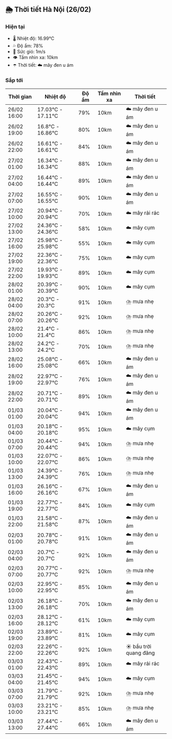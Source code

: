 ## 🌦️ Thời tiết Hà Nội (26/02)

### Hiện tại

- 🌡️ Nhiệt độ: 16.99℃
- 💦 Độ ẩm: 78%
- 💨 Sức gió: 1m/s
- 👁️ Tầm nhìn xa: 10km
- ☂️ Thời tiết: ☁️ mây đen u ám

### Sắp tới

| Thời gian | Nhiệt độ | Độ ẩm | Tầm nhìn xa | Thời tiết |
| --- | --- | --- | --- | --- |
| 26/02 16:00 | 17.03℃ - 17.11℃ | 79% | 10km | ☁️ mây đen u ám |
| 26/02 19:00 | 16.8℃ - 16.86℃ | 80% | 10km | ☁️ mây đen u ám |
| 26/02 22:00 | 16.61℃ - 16.61℃ | 84% | 10km | ☁️ mây đen u ám |
| 27/02 01:00 | 16.34℃ - 16.34℃ | 88% | 10km | ☁️ mây đen u ám |
| 27/02 04:00 | 16.44℃ - 16.44℃ | 89% | 10km | ☁️ mây đen u ám |
| 27/02 07:00 | 16.55℃ - 16.55℃ | 90% | 10km | ☁️ mây đen u ám |
| 27/02 10:00 | 20.94℃ - 20.94℃ | 70% | 10km | ☁️ mây rải rác |
| 27/02 13:00 | 24.36℃ - 24.36℃ | 58% | 10km | ☁️ mây cụm |
| 27/02 16:00 | 25.98℃ - 25.98℃ | 55% | 10km | ☁️ mây cụm |
| 27/02 19:00 | 22.36℃ - 22.36℃ | 75% | 10km | ☁️ mây cụm |
| 27/02 22:00 | 19.93℃ - 19.93℃ | 89% | 10km | ☁️ mây cụm |
| 28/02 01:00 | 20.39℃ - 20.39℃ | 90% | 10km | ☁️ mây cụm |
| 28/02 04:00 | 20.3℃ - 20.3℃ | 91% | 10km | ⛈️ mưa nhẹ |
| 28/02 07:00 | 20.26℃ - 20.26℃ | 92% | 10km | ⛈️ mưa nhẹ |
| 28/02 10:00 | 21.4℃ - 21.4℃ | 86% | 10km | ⛈️ mưa nhẹ |
| 28/02 13:00 | 24.2℃ - 24.2℃ | 70% | 10km | ⛈️ mưa nhẹ |
| 28/02 16:00 | 25.08℃ - 25.08℃ | 66% | 10km | ☁️ mây đen u ám |
| 28/02 19:00 | 22.97℃ - 22.97℃ | 76% | 10km | ☁️ mây đen u ám |
| 28/02 22:00 | 20.71℃ - 20.71℃ | 89% | 10km | ☁️ mây đen u ám |
| 01/03 01:00 | 20.04℃ - 20.04℃ | 94% | 10km | ☁️ mây đen u ám |
| 01/03 04:00 | 20.18℃ - 20.18℃ | 95% | 10km | ☁️ mây cụm |
| 01/03 07:00 | 20.44℃ - 20.44℃ | 94% | 10km | ⛈️ mưa nhẹ |
| 01/03 10:00 | 22.07℃ - 22.07℃ | 86% | 10km | ⛈️ mưa nhẹ |
| 01/03 13:00 | 24.39℃ - 24.39℃ | 76% | 10km | ⛈️ mưa nhẹ |
| 01/03 16:00 | 26.16℃ - 26.16℃ | 67% | 10km | ☁️ mây đen u ám |
| 01/03 19:00 | 22.77℃ - 22.77℃ | 84% | 10km | ☁️ mây cụm |
| 01/03 22:00 | 21.58℃ - 21.58℃ | 87% | 10km | ☁️ mây đen u ám |
| 02/03 01:00 | 20.78℃ - 20.78℃ | 91% | 10km | ☁️ mây đen u ám |
| 02/03 04:00 | 20.7℃ - 20.7℃ | 92% | 10km | ☁️ mây đen u ám |
| 02/03 07:00 | 20.77℃ - 20.77℃ | 92% | 10km | ⛈️ mưa nhẹ |
| 02/03 10:00 | 22.95℃ - 22.95℃ | 85% | 10km | ☁️ mây đen u ám |
| 02/03 13:00 | 26.18℃ - 26.18℃ | 70% | 10km | ☁️ mây đen u ám |
| 02/03 16:00 | 28.12℃ - 28.12℃ | 61% | 10km | ☁️ mây cụm |
| 02/03 19:00 | 23.89℃ - 23.89℃ | 81% | 10km | ☁️ mây cụm |
| 02/03 22:00 | 22.26℃ - 22.26℃ | 92% | 10km | ☀️ bầu trời quang đãng |
| 03/03 01:00 | 22.43℃ - 22.43℃ | 89% | 10km | ☁️ mây rải rác |
| 03/03 04:00 | 21.45℃ - 21.45℃ | 94% | 10km | ☁️ mây cụm |
| 03/03 07:00 | 21.79℃ - 21.79℃ | 92% | 10km | ⛈️ mưa nhẹ |
| 03/03 10:00 | 23.21℃ - 23.21℃ | 85% | 10km | ⛈️ mưa nhẹ |
| 03/03 13:00 | 27.44℃ - 27.44℃ | 66% | 10km | ☁️ mây đen u ám |
